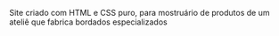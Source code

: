 Site criado com HTML e CSS puro, para mostruário de produtos de um ateliê que fabrica bordados especializados
